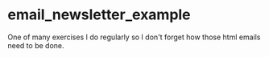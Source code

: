 # email_newsletter_example
One of many exercises I do regularly so I don't forget how those html emails need to be done.
